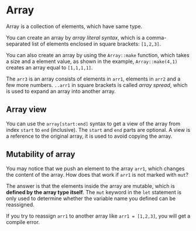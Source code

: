 # Array

Array is a collection of elements, which have same type. 

You can create an array by *array literal syntax*, which is a comma-separated list 
of elements enclosed in square brackets: `[1,2,3]`.

You can also create an array by using the `Array::make` function, which takes a size and a element value,
as shown in the example, `Array::make(4,1)` creates an array equal to `[1,1,1,1]`.

The `arr3` is an array consists of elements in `arr1`, elements in `arr2` and a few more numbers.
`..arr1` in square brackets is called *array spread*, which is used to expand an array into another array.

## Array view

You can use the `array[start:end]` syntax to get a view of the array from index `start` to `end` (inclusive). The `start` and `end` parts are optional. A view is a reference to the original array, it is used to avoid copying the array.

## Mutability of array

You may notice that we push an element to the array `arr1`, which changes the content of the array. How does that work if `arr1` is not marked with `mut`?

The answer is that the elements inside the array are mutable, which is **defined by the array type itself**. The `mut` keyword in the `let` statement is only used to determine whether the variable name you defined can be reassigned.

If you try to reassign `arr1` to another array like `arr1 = [1,2,3]`, you will get a compile error.



